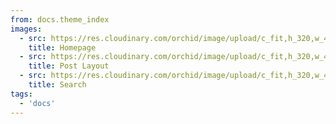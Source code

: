 ```yaml
---
from: docs.theme_index
images:
  - src: https://res.cloudinary.com/orchid/image/upload/c_fit,h_320,w_480/v1524970938/themes/editorial/1.jpg
    title: Homepage
  - src: https://res.cloudinary.com/orchid/image/upload/c_fit,h_320,w_480/v1524970938/themes/editorial/2.jpg
    title: Post Layout
  - src: https://res.cloudinary.com/orchid/image/upload/c_fit,h_320,w_480/v1524970938/themes/editorial/3.jpg
    title: Search
tags:
  - 'docs'
---
```

